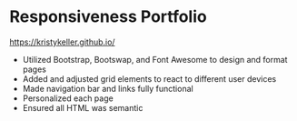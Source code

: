 # Responsiveness Portfolio
https://kristykeller.github.io/

* Utilized  Bootstrap, Bootswap, and Font Awesome to design and format pages
* Added and adjusted grid elements to react to different user devices 
* Made navigation bar and links fully functional 
* Personalized each page
* Ensured all HTML was semantic 
